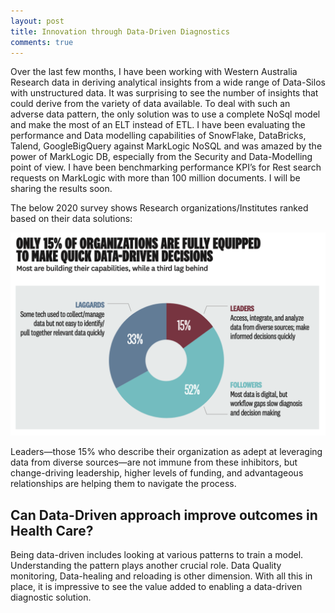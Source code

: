 ```yaml
---
layout: post
title: Innovation through Data-Driven Diagnostics
comments: true
---
```


Over the last few months, I have been working with Western Australia Research data in deriving analytical insights from a wide range of Data-Silos with unstructured data. It was surprising to see the number of insights that could derive from the variety of data available. To deal with such an adverse data pattern, the only solution was to use a complete NoSql model and make the most of an ELT instead of ETL. I have been evaluating the performance and Data modelling capabilities of SnowFlake, DataBricks, Talend, GoogleBigQuery against MarkLogic NoSQL and was amazed by the power of MarkLogic DB, especially from the Security and Data-Modelling point of view. I have been benchmarking performance KPI’s for Rest search requests on MarkLogic with more than 100 million documents. I will be sharing the results soon.


The below 2020 survey shows Research organizations/Institutes ranked based on their data solutions:


![Data Stats](/assets/img/data-stats.png)


Leaders—those 15% who describe their organization as adept at leveraging data from diverse sources—are not immune from these inhibitors, but change-driving leadership, higher levels of funding, and advantageous relationships are helping them to navigate the process.

## Can Data-Driven approach improve outcomes in Health Care? 

Being data-driven includes looking at various patterns to train a model. Understanding the pattern plays another crucial role. Data Quality monitoring, Data-healing and reloading is other dimension. With all this in place, it is impressive to see the value added to enabling a data-driven diagnostic solution. 
